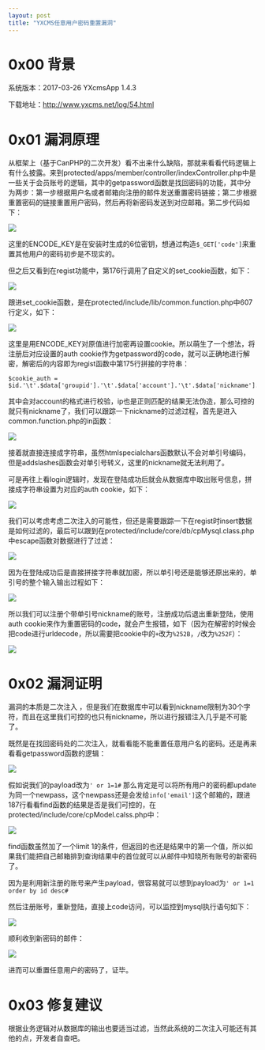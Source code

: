 ```yaml
---
layout: post
title: "YXCMS任意用户密码重置漏洞"
---
```


# 0x00 背景

系统版本：2017-03-26 YXcmsApp 1.4.3

下载地址：<http://www.yxcms.net/log/54.html>

<!-- more -->

# 0x01 漏洞原理

从框架上（基于CanPHP的二次开发）看不出来什么缺陷，那就来看看代码逻辑上有什么披露。来到protected/apps/member/controller/indexController.php中是一些关于会员账号的逻辑，其中的getpassword函数是找回密码的功能，其中分为两步：第一步根据用户名或者邮箱向注册的邮件发送重置密码链接；第二步根据重置密码的链接重置用户密码，然后再将新密码发送到对应邮箱。第二步代码如下：

![][1]

这里的ENCODE_KEY是在安装时生成的6位密钥，想通过构造`$_GET['code']`来重置其他用户的密码初步是不现实的。

但之后又看到在regist功能中，第176行调用了自定义的set_cookie函数，如下：

![][2]

跟进set_cookie函数，是在protected/include/lib/common.function.php中607行定义，如下：

![][3]

这里是用ENCODE_KEY对原值进行加密再设置cookie。所以萌生了一个想法，将注册后对应设置的auth cookie作为getpassword的code，就可以正确地进行解密，解密后的内容即为regist函数中第175行拼接的字符串：

```
$cookie_auth = $id.'\t'.$data['groupid'].'\t'.$data['account'].'\t'.$data['nickname'].'\t'.$data['lastip'];
``` 

其中会对account的格式进行校验，ip也是正则匹配的结果无法伪造，那么可控的就只有nickname了，我们可以跟踪一下nickname的过滤过程，首先是进入common.function.php的in函数：

![][4]

接着就直接连接成字符串，虽然htmlspecialchars函数默认不会对单引号编码，但是addslashes函数会对单引号转义，这里的nickname就无法利用了。

可是再往上看login逻辑时，发现在登陆成功后就会从数据库中取出账号信息，拼接成字符串设置为对应的auth cookie，如下：

![][5]

我们可以考虑考虑二次注入的可能性，但还是需要跟踪一下在regist时insert数据是如何过滤的，最后可以跟到在protected/include/core/db/cpMysql.class.php中escape函数对数据进行了过滤：

![][6]

因为在登陆成功后是直接拼接字符串就加密，所以单引号还是能够还原出来的，单引号的整个输入输出过程如下：

![][7]

所以我们可以注册个带单引号nickname的账号，注册成功后退出重新登陆，使用auth cookie来作为重置密码的code，就会产生报错，如下（因为在解密的时候会把code进行urldecode，所以需要把cookie中的`+`改为`%252B`，`/`改为`%252F`）：

![][8]

# 0x02 漏洞证明

漏洞的本质是二次注入 ，但是我们在数据库中可以看到nickname限制为30个字符，而且在这里我们可控的也只有nickname，所以进行报错注入几乎是不可能了。

既然是在找回密码处的二次注入，就看看能不能重置任意用户名的密码。还是再来看看getpassword函数的逻辑：

![][9]

假如说我们的payload改为`' or 1=1#` 那么肯定是可以将所有用户的密码都update为同一个newpass，这个newpass还是会发给`info['email']`这个邮箱的，跟进187行看看find函数的结果是否是我们可控的，在protected/include/core/cpModel.calss.php中：

![][10]

find函数虽然加了一个limit 1的条件，但返回的也还是结果中的第一个值，所以如果我们能把自己邮箱排到查询结果中的首位就可以从邮件中知晓所有账号的新密码了。

因为是利用新注册的账号来产生payload，很容易就可以想到payload为`' or 1=1 order by id desc#`

然后注册账号，重新登陆，直接上code访问，可以监控到mysql执行语句如下：

![][11]

顺利收到新密码的邮件：

![][12]

进而可以重置任意用户的密码了，证毕。

# 0x03 修复建议

根据业务逻辑对从数据库的输出也要适当过滤，当然此系统的二次注入可能还有其他的点，开发者自查吧。

[1]: https://wx4.sinaimg.cn/large/ee2fecafly1foqt0y9dytj20pc09baar.jpg
[2]: https://wx4.sinaimg.cn/large/ee2fecafly1foqt0zkh3nj20pv0hkta5.jpg
[3]: https://wx1.sinaimg.cn/large/ee2fecafly1foqt10cwjwj20f6053aa4.jpg
[4]: https://wx4.sinaimg.cn/large/ee2fecafly1foqt11b0exj20fi09cgly.jpg
[5]: https://wx2.sinaimg.cn/large/ee2fecafly1foqt12jodlj20q1077gly.jpg
[6]: https://wx4.sinaimg.cn/large/ee2fecafly1foqt13fw36j20h1081q34.jpg
[7]: https://wx4.sinaimg.cn/large/ee2fecafly1foqt141k8tj20po073748.jpg
[8]: https://wx3.sinaimg.cn/large/ee2fecafly1foqt15nb0vj211w0hdwg9.jpg
[9]: https://wx1.sinaimg.cn/large/ee2fecafly1foqt16osfoj20pc09bt9s.jpg
[10]: https://wx2.sinaimg.cn/large/ee2fecafly1foqt175m71j20jt030aa0.jpg
[11]: https://wx3.sinaimg.cn/large/ee2fecafly1foqt18fnw6j210t0e5dhg.jpg
[12]: https://wx3.sinaimg.cn/large/ee2fecafly1foqt19vsfpj20uz0a93zr.jpg

